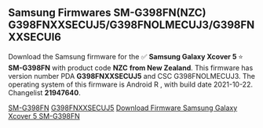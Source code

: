 <h2>Samsung Firmwares SM-G398FN(NZC) G398FNXXSECUJ5/G398FNOLMECUJ3/G398FNXXSECUI6</h2>
Download the Samsung firmware for the ✅ <strong>Samsung Galaxy Xcover 5 </strong> ⭐ <strong>SM-G398FN</strong> with product code <strong>NZC</strong> <strong> from New Zealand</strong>. This firmware has version number PDA <strong>G398FNXXSECUJ5</strong> and CSC G398FNOLMECUJ3. The operating system of this firmware is Android R , with build date 2021-10-22. Changelist <strong>21947640</strong>.


[SM-G398FN](https://samfirm.shop/samsung/model/SM-G398FN)
[G398FNXXSECUJ5](https://samfirm.shop/samsung/pda/G398FNXXSECUJ5)
[Download Firmware Samsung Galaxy Xcover 5 SM-G398FN](https://samfirm.shop/samsung/firmware/467694)
